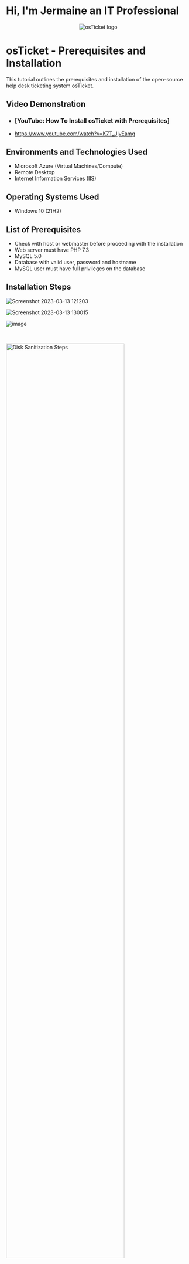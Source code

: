 # Hi, I'm Jermaine an IT Professional 
<p align="center">
<img src="https://i.imgur.com/Clzj7Xs.png" alt="osTicket logo"/>
</p>

<h1>osTicket - Prerequisites and Installation</h1>
This tutorial outlines the prerequisites and installation of the open-source help desk ticketing system osTicket.<br />


<h2>Video Demonstration</h2>

- ### [YouTube: How To Install osTicket with Prerequisites]
- https://www.youtube.com/watch?v=K7T_JjvEamg
<h2>Environments and Technologies Used</h2>

- Microsoft Azure (Virtual Machines/Compute)
- Remote Desktop
- Internet Information Services (IIS)

<h2>Operating Systems Used </h2>

- Windows 10</b> (21H2)

<h2>List of Prerequisites</h2>

- Check with host or webmaster before proceeding with the installation 
- Web server must have PHP 7.3
- MySQL 5.0
- Database with valid user, password and hostname
- MySQL user must have full privileges on the database

<h2>Installation Steps</h2>

 ![Screenshot 2023-03-13 121203](https://user-images.githubusercontent.com/126797177/224787159-7dd6628a-e26c-4f84-8b64-9119b23ace65.png)
 
 
 
 ![Screenshot 2023-03-13 130015](https://user-images.githubusercontent.com/126797177/224788919-d34c9e1d-332d-4728-b7ad-98d9c33a9ff5.png)
 
 
 
 ![image](https://user-images.githubusercontent.com/126797177/224789742-4a676aab-0fe8-4a5e-a1ed-780b15476e53.png)
<p>

</p>
<br />

<p>
<img src="https://i.imgur.com/DJmEXEB.png" height="80%" width="80%" alt="Disk Sanitization Steps"/>
</p>
<p>

</p>
<br />

<p>
![Screenshot 2023-03-13 122308](https://user-images.githubusercontent.com/126797177/224782444-be9fc0e3-47a9-4d10-aa44-8e6ef90fec1f.png)
<p>


![Screenshot 2023-03-13 122308](https://user-images.githubusercontent.com/126797177/224786453-42b1ad5e-95b9-4d5c-9810-ac2fe09c030a.png)
